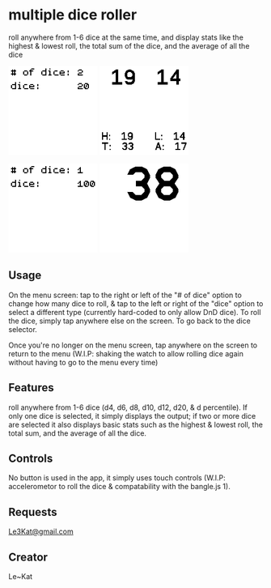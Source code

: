 # multiple dice roller

roll anywhere from 1-6 dice at the same time, and display stats like the highest & lowest roll, the total sum of the dice, and the average of all the dice

![the start-up screen](main.png)
![two rolled dice](2d20.png)

![the startup screen](menuPercent.png)
![one large dice](d100.png)

## Usage

On the menu screen: tap to the right or left of the "# of dice" option to change how many dice to roll, & tap to the left or right of the "dice" option to select a different type (currently hard-coded to only allow DnD dice). To roll the dice, simply tap anywhere else on the screen. To go back to the dice selector.

Once you're no longer on the menu screen, tap anywhere on the screen to return to the menu (W.I.P: shaking the watch to allow rolling dice again without having to go to the menu every time)

## Features

roll anywhere from 1-6 dice (d4, d6, d8, d10, d12, d20, & d percentile). If only one dice is selected, it simply displays the output; if two or more dice are selected it also displays basic stats such as the highest & lowest roll, the total sum, and the average of all the dice.

## Controls

No button is used in the app, it simply uses touch controls (W.I.P: accelerometor to roll the dice & compatability with the bangle.js 1).

## Requests

Le3Kat@gmail.com

## Creator

Le~Kat
